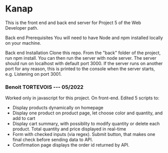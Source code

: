 # Kanap #

This is the front end and back end server for Project 5 of the Web Developer path.

Back end Prerequisites
You will need to have Node and npm installed locally on your machine.

Back end Installation
Clone this repo. From the "back" folder of the project, run npm install. You can then run the server with node server. The server should run on localhost with default port 3000. If the server runs on another port for any reason, this is printed to the console when the server starts, e.g. Listening on port 3001.

### Benoit TORTEVOIS --- 05/2022 ###

Worked only in javascript for this project. On front-end.
Edited 5 scripts to:
- Display products dynamically on homepage
- Display one product on product page, let choose color and quantity, and add to cart
- Display cart summary, with possiblity to modify quantity or delete each product. Total quantity and price displayed in real-time
- Form with checked inputs (via regex). Submit button, that makes one final check before sending data to API.
- Confirmation page displays the order id returned by API.